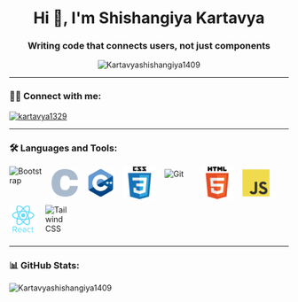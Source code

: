 <h1 align="center">Hi 👋, I'm Shishangiya Kartavya</h1>
<h3 align="center">Writing code that connects users, not just components</h3>

<p align="center">
  <img src="https://komarev.com/ghpvc/?username=Kartavyashishangiya1409&label=Profile%20views&color=0e75b6&style=flat" alt="Kartavyashishangiya1409" />
</p>

---

### 🧑‍💻 Connect with me:
<p align="left">
  <a href="https://twitter.com/kartavya1329" target="blank">
    <img align="center" src="https://raw.githubusercontent.com/rahuldkjain/github-profile-readme-generator/master/src/images/icons/Social/twitter.svg" alt="kartavya1329" height="30" width="40" />
  </a>
</p>

---

### 🛠️ Languages and Tools:

<p align="left" style="display: flex; flex-wrap: wrap; align-items: center;">
  <img src="https://upload.wikimedia.org/wikipedia/commons/b/b2/Bootstrap_logo.svg" alt="Bootstrap" width="60" height="60" style="margin-right: 15px; margin-bottom: 10px;" />
  <img src="https://raw.githubusercontent.com/devicons/devicon/master/icons/c/c-original.svg" alt="C" width="50" height="50" style="margin-right: 15px; margin-bottom: 10px;" />
  <img src="https://raw.githubusercontent.com/devicons/devicon/master/icons/cplusplus/cplusplus-original.svg" alt="C++" width="50" height="50" style="margin-right: 15px; margin-bottom: 10px;" />
  <img src="https://raw.githubusercontent.com/devicons/devicon/master/icons/css3/css3-original-wordmark.svg" alt="CSS3" width="60" height="60" style="margin-right: 15px; margin-bottom: 10px;" />
  <img src="https://www.vectorlogo.zone/logos/git-scm/git-scm-icon.svg" alt="Git" width="50" height="50" style="margin-right: 15px; margin-bottom: 10px;" />
  <img src="https://raw.githubusercontent.com/devicons/devicon/master/icons/html5/html5-original-wordmark.svg" alt="HTML5" width="60" height="60" style="margin-right: 15px; margin-bottom: 10px;" />
  <img src="https://raw.githubusercontent.com/devicons/devicon/master/icons/javascript/javascript-original.svg" alt="JavaScript" width="50" height="50" style="margin-right: 15px; margin-bottom: 10px;" />
  <img src="https://raw.githubusercontent.com/devicons/devicon/master/icons/react/react-original-wordmark.svg" alt="React" width="50" height="50" style="margin-right: 15px; margin-bottom: 10px;" />
  <img src="https://www.vectorlogo.zone/logos/tailwindcss/tailwindcss-icon.svg" alt="Tailwind CSS" width="50" height="50" style="margin-right: 15px; margin-bottom: 10px;" />
</p>


---

### 📊 GitHub Stats:

<p align="left">
  <img src="https://github-readme-stats.vercel.app/api/top-langs?username=Kartavyashishangiya1409&show_icons=true&locale=en&layout=compact&theme=github_dark" alt="Kartavyashishangiya1409" />
</p>
